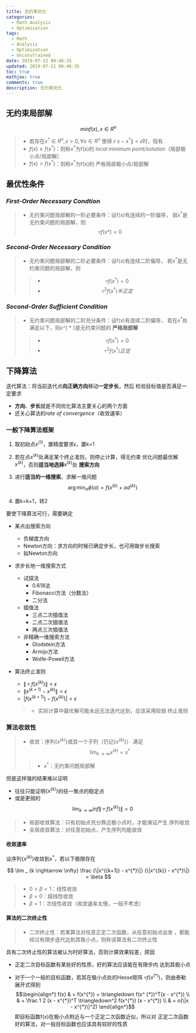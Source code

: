 ```yaml
---
title: 无约束优化
categories:
  - Math Analysis
  - Optimization
tags:
  - Math
  - Analysis
  - Optimization
  - Unconstrained
date: 2019-07-21 00:46:35
updated: 2019-07-21 00:46:35
toc: true
mathjax: true
comments: true
description: 无约束优化
---
```


##	无约束局部解

$$
minf(x), x \in R^n
$$

> - 若存在$x^{ * } \in R^n, \epsilon > 0, \forall x \in R^n$
	使得$\|x - x^{ * }\| < \epsilon$时，恒有
> - $f(x) \geq f(x^{ * })$：则称$x^{ * }$为f(x)的
	*local minimum point/solution*（局部极小点/局部解）
> - $f(x) > f(x^{ * })$：则称$x^{ * }$为f(x)的
	严格局部极小点/局部解

##	最优性条件

###	*First-Order Necessary Condtion*

> - 无约束问题局部解的一阶必要条件：设f(x)有连续的一阶偏导，
	弱$x^{ * }$是无约束问题的局部解，则
	$$ \triangledown f(x{* }) = 0$$

###	*Second-Order Necessary Condition*

> - 无约束问题局部解的二阶必要条件：设f(x)有连续二阶偏导，
	若$x^{ * }$是无约束问题的局部解，则
> > -	$$\triangledown f(x^{ * }) = 0$$
> > -	$$\triangledown^2 f(x^{ * })半正定$$

###	*Second-Order Sufficient Condition*

> - 无约束问题局部解的二阶充分条件：设f(x)有连续二阶偏导，
	若在$x^{ * }$处满足以下，则x^{ * }是无约束问题的
	**严格局部解**
> > -	$$\triangledown f(x^{ * }) = 0$$
> > -	$$\triangledown^2 f(x^{ * })正定$$

##	下降算法

迭代算法：将当前迭代点**向正确方向**移动**一定步长**，然后
检验目标值是否满足一定要求

-	**方向**、**步长**就是不同优化算法主要关心的两个方面
-	还关心算法的*rate of convergence*（收敛速率）

###	一般下降算法框架

1.	取初始点$x^{(1)}$，置精度要求$\epsilon$，置k=1

2.	若在点$x^{(k)}$处满足某个终止准则，则停止计算，得无约束
	优化问题最优解$x^{(k)}$，否则**适当地选择**$x^{(k)}$处
	**搜索方向**

3.	进行**适当的一维搜索**，求解一维问题
	$$
	\arg\min_{\alpha} \phi(\alpha) =
		f(x^{(k)} + \alpha d^{(k)})
	$$

4.	置k=k+1，转2

要使下降算法可行，需要确定

-	某点出搜索方向
	-	负梯度方向
	-	Newton方向：求方向的时候已确定步长，也可用做步长搜索
	-	拟Newton方向
-	求步长地一维搜索方式
	-	试探法
		-	0.618法
		-	Fibonacci方法（分数法）
		-	二分法
	-	插值法
		-	三点二次插值法
		-	二点二次插值法
		-	两点三次插值法
	-	非精确一维搜索方法
		-	Glodstein方法
		-	Armijo方法
		-	Wolfe-Powell方法
-	算法终止准则
	-	$\|\triangledown f(x^{(k)})\| < \epsilon$
	-	$\|x^{(k+1)} - x^{(k)}\| < \epsilon$
	-	$|f(x^{(k+1)}) - f(x^{(k)})| < \epsilon$

	> - 实际计算中最优解可能永远无法迭代达到，应该采用较弱
		终止准则

###	算法收敛性

> - 收敛：序列$\{x^{(k)}\}$或其一个子列（仍记$\{x^{(k)}\}$）
	满足
	$$
	\lim_{k \rightarrow \infty} x^{(k)} = x^{ * }
	$$
> > -	$x^{ * }$：无约束问题局部解

但是这样强的结果难以证明

-	往往只能证明$\{x^{(k)}\}$的任一聚点的稳定点
-	或是更弱的
	$$
	\lim_{k \rightarrow \infty} inf
		\|\triangledown f(x^{(k)}) \| = 0
	$$

> - 局部收敛算法：只有初始点充分靠近极小点时，才能保证产生
	序列收敛
> - 全局收敛算法：对任意初始点，产生序列均能收敛

####	收敛速率

设序列$\{x^{(k)}\}$收敛到$x^{ * }$，若以下极限存在

$$
\lim _ {k \rightarrow \infty} \frac {\|x^{(k+1)} - x^{*}\|}
	{\|x^{(k)} - x^{*}\|} = \beta
$$

> - $0 < \beta < 1$：线性收敛
> - $\beta = 0$：超线性收敛
> - $\beta = 1$：次线性收敛（收敛速率太慢，一般不考虑）

####	算法的二次终止性

> - 二次终止性：若某算法对任意正定二次函数，从任意初始点出发
	，都能经过有限步迭代达到其极小点，则称该算法有二次终止性

具有二次终止性的算法被认为时好算法，否则计算效果较差，原因

-	正定二次目标函数有某些好的性质，好的算法应该能在有限步内
	达到其极小点

-	对于一个一般的目标函数，若其在极小点处的Hesse矩阵
	$\triangledown f(x^{( * )})$，则由泰勒展开式得到
	$$\begin{align*}
	f(x) & = f(x^{*}) + \triangledown f(x^ {*})^T(x - x^{*}) \\
		& + \frac 1 2 (x - x^{*})^T \triangledown^2 f(x^{*})
			(x - x^{*}) \\
		& + o(\|x - x^{*}\|^2)
	\end{align*}$$
	即目标函数f(x)在极小点附近与一个正定二次函数近似，所以对
	正定二次函数好的算法，对一般目标函数也应该具有较好的性质

